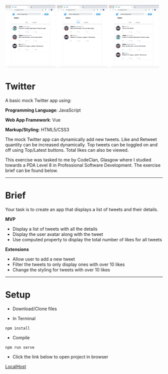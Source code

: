 <img src="https://github.com/CrugBarat/my_files/blob/master/twitter1.png" height="200"> <img src="https://github.com/CrugBarat/my_files/blob/master/twitter2.png" height="200"> <img src="https://github.com/CrugBarat/my_files/blob/master/twitter3.png" height="200">


# Twitter

A basic mock Twitter app using:

**Programming Language**: JavaScript

**Web App Framework**: Vue

**Markup/Styling**: HTML5/CSS3

The mock Twitter app can dynamically add new tweets. Like and Retweet quantity can be increased dynamically. Top tweets can be toggled on and off using Top/Latest buttons. Total likes can also be viewed.

This exercise was tasked to me by CodeClan, Glasgow where I studied towards a PDA Level 8 in Professional Software Development. The exercise brief can be found below.

---

# Brief

Your task is to create an app that displays a list of tweets and their details.


**MVP**

- Display a list of tweets with all the details
- Display the user avatar along with the tweet
- Use computed property to display the total number of likes for all tweets

**Extensions**

- Allow user to add a new tweet
- Filter the tweets to only display ones with over 10 likes
- Change the styling for tweets with over 10 likes

---

# Setup

- Download/Clone files

- In Terminal

```
npm install
```

- Compile

```
npm run serve
```

- Click the link below to open project in browser

[LocalHost](http://localhost:8080/)
